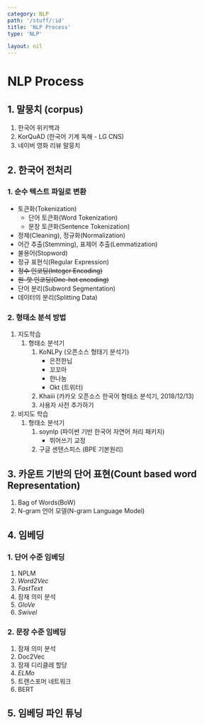 ```yaml
---
category: NLP
path: '/stuff/:id'
title: 'NLP Process'
type: 'NLP'

layout: nil
---
```

# NLP Process

## 1. 말뭉치 (corpus)
1. 한국어 위키백과
2. KorQuAD (한국어 기계 독해 - LG CNS)
3. 네이버 영화 리뷰 말뭉치

## 2. 한국어 전처리
### 1. 순수 텍스트 파일로 변환
* 토큰화(Tokenization)
    * 단어 토큰화(Word Tokenization)
    * 문장 토큰화(Sentence Tokenization)
* 정제(Cleaning), 정규화(Normalization)
* 어간 추출(Stemming), 표제어 추출(Lemmatization)
* 불용어(Stopword)
* 정규 표현식(Regular Expression)
* ~~정수 인코딩(Integer Encoding)~~
* ~~원-핫 인코딩(One-hot encoding)~~
* 단어 분리(Subword Segmentation)
* 데이터의 분리(Splitting Data)
### 2. 형태소 분석 방법
1. 지도학습
    1. 형태소 분석기
        1. KoNLPy (오픈소스 형태기 분석기)
            * 은전한닙
            * 꼬꼬마
            * 한나눔
            * Okt (트위터)
        2. Khaiii (카카오 오픈소스 한국어 형태소 분석기, 2018/12/13)
        3. 사용자 사전 추가하기
2. 비지도 학습
    1. 형태소 분석기
        1. soynlp (파이썬 기반 한국어 자연어 처리 패키지)
           * 뛰어쓰기 교정
        2. 구글 센텐스피스 (BPE 기본원리)

## 3. 카운트 기반의 단어 표현(Count based word Representation)
1. Bag of Words(BoW)
2. N-gram 언어 모델(N-gram Language Model) 

## 4. 임베딩
### 1. 단어 수준 임베딩
   1. NPLM
   2. *Word2Vec*
   3. *FastText*
   4. 잠재 의미 분석
   5. *GloVe*
   6. *Swivel*
### 2. 문장 수준 임베딩
   1. 잠재 의미 분석
   2. Doc2Vec
   3. 잠재 디리클레 할당
   4. *ELMo*
   5. 트랜스포머 네트워크
   6. BERT

## 5. 임베딩 파인 튜닝

